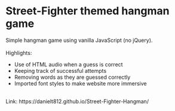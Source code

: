 # Street-Fighter themed hangman game

Simple hangman game using vanilla JavaScript (no jQuery).
<br>
<br>
Highlights:
<ul>
  <li>Use of HTML audio when a guess is correct</li>
  <li>Keeping track of successful attempts</li>
  <li>Removing words as they are guessed correctly</li>
  <li>Imported font styles to make website more immersive</li>
</ul>
<br>
Link: https://danielt812.github.io/Street-Fighter-Hangman/
